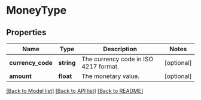 # MoneyType

## Properties
Name | Type | Description | Notes
------------ | ------------- | ------------- | -------------
**currency_code** | **string** | The currency code in ISO 4217 format. | [optional] 
**amount** | **float** | The monetary value. | [optional] 

[[Back to Model list]](../README.md#documentation-for-models) [[Back to API list]](../README.md#documentation-for-api-endpoints) [[Back to README]](../README.md)


